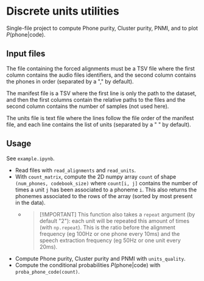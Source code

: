 # Discrete units utilities

Single-file project to compute Phone purity, Cluster purity, PNMI, and to plot $P(\text{phone}|\text{code})$.

## Input files

The file containing the forced alignments must be a TSV file where the first column contains the audio files identifiers, and the second column contains the phones in order (separated by a "," by default).

The manifest file is a TSV where the first line is only the path to the dataset, and then the first columns contain the relative paths to the files and the second column contains the number of samples (not used here).

The units file is text file where the lines follow the file order of the manifest file, and each line contains the list of units (separated by a " " by default).

## Usage

See `example.ipynb`.

- Read files with `read_alignments` and `read_units`.
- With `count_matrix`, compute the 2D numpy array `count` of shape `(num_phones, codebook_size)` where `count[i, j]` contains the number of times a unit `j` has been associated to a phoneme `i`. This also returns the phonemes associated to the rows of the array (sorted by most present in the data).
  - > [!IMPORTANT] This function also takes a `repeat` argument (by default "2"): each unit will be repeated this amount of times (with `np.repeat`). This is the ratio before the alignment frequency (eg 100Hz or one phone every 10ms) and the speech extraction frequency (eg 50Hz or one unit every 20ms).
- Compute Phone purity, Cluster purity and PNMI with `units_quality`.
- Compute the conditional probabilities $P(\text{phone}|\text{code})$ with `proba_phone_code(count)`.